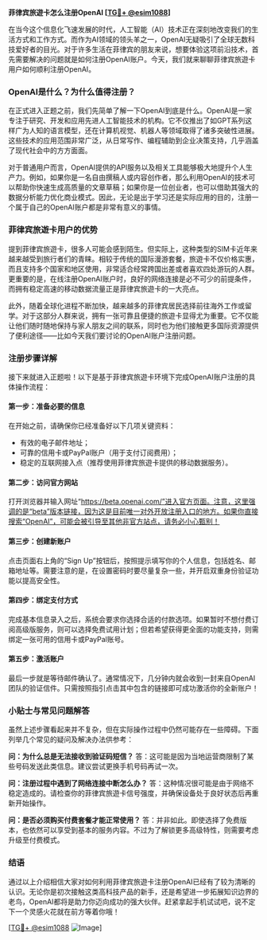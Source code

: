 **菲律宾旅遊卡怎么注册OpenAI [[TG💪+ @esim1088](https://t.me/s/esim1088)]**

在当今这个信息化飞速发展的时代，人工智能（AI）技术正在深刻地改变我们的生活方式和工作方式。而作为AI领域的领头羊之一，OpenAI无疑吸引了全球无数科技爱好者的目光。对于许多生活在菲律宾的朋友来说，想要体验这项前沿技术，首先需要解决的问题就是如何注册OpenAI账户。今天，我们就来聊聊菲律宾旅遊卡用户如何顺利注册OpenAI。

### OpenAI是什么？为什么值得注册？

在正式进入正题之前，我们先简单了解一下OpenAI到底是什么。OpenAI是一家专注于研究、开发和应用先进人工智能技术的机构。它不仅推出了如GPT系列这样广为人知的语言模型，还在计算机视觉、机器人等领域取得了诸多突破性进展。这些技术的应用范围非常广泛，从日常写作、编程辅助到企业决策支持，几乎涵盖了现代社会中的方方面面。

对于普通用户而言，OpenAI提供的API服务以及相关工具能够极大地提升个人生产力。例如，如果你是一名自由撰稿人或内容创作者，那么利用OpenAI的技术可以帮助你快速生成高质量的文章草稿；如果你是一位创业者，也可以借助其强大的数据分析能力优化商业模式。因此，无论是出于学习还是实际应用的目的，注册一个属于自己的OpenAI账户都是非常有意义的事情。

### 菲律宾旅遊卡用户的优势

提到菲律宾旅遊卡，很多人可能会感到陌生。但实际上，这种类型的SIM卡近年来越来越受到旅行者们的青睐。相较于传统的国际漫游套餐，旅遊卡不仅价格实惠，而且支持多个国家和地区使用，非常适合经常跨国出差或者喜欢四处游玩的人群。更重要的是，在线注册OpenAI账户时，良好的网络连接是必不可少的前提条件，而拥有稳定高速的移动数据流量正是菲律宾旅遊卡的一大亮点。

此外，随着全球化进程不断加快，越来越多的菲律宾居民选择前往海外工作或留学。对于这部分人群来说，拥有一张可靠且便捷的旅遊卡显得尤为重要。它不仅能让他们随时随地保持与家人朋友之间的联系，同时也为他们接触更多国际资源提供了便利途径——比如今天我们要讨论的OpenAI账户注册问题。

### 注册步骤详解

接下来就进入正题啦！以下是基于菲律宾旅遊卡环境下完成OpenAI账户注册的具体操作流程：

#### 第一步：准备必要的信息
在开始之前，请确保你已经准备好以下几项关键资料：
- 有效的电子邮件地址；
- 可靠的信用卡或PayPal账户（用于支付订阅费用）；
- 稳定的互联网接入点（推荐使用菲律宾旅遊卡提供的移动数据服务）。

#### 第二步：访问官方网站
打开浏览器并输入网址“https://beta.openai.com/”进入官方页面。注意，这里强调的是“beta”版本链接，因为这是目前唯一对外开放注册入口的地方。如果你直接搜索“OpenAI”，可能会被引导至其他非官方站点，请务必小心甄别！

#### 第三步：创建新账户
点击页面右上角的“Sign Up”按钮后，按照提示填写你的个人信息，包括姓名、邮箱地址等。需要注意的是，在设置密码时要尽量复杂一些，并开启双重身份验证功能以提高安全性。

#### 第四步：绑定支付方式
完成基本信息录入之后，系统会要求你选择合适的付款选项。如果暂时不想付费订阅高级版服务，则可以选择免费试用计划；但若希望获得更全面的功能支持，则需绑定一张可用的信用卡或PayPal账号。

#### 第五步：激活账户
最后一步就是等待邮件确认了。通常情况下，几分钟内就会收到一封来自OpenAI团队的验证信件。只需按照指引点击其中包含的链接即可成功激活你的全新账户！

### 小贴士与常见问题解答

虽然上述步骤看起来并不复杂，但在实际操作过程中仍然可能存在一些障碍。下面列举几个常见的疑问及解决办法供参考：

**问：为什么总是无法接收到验证码短信？**
答：这可能是因为当地运营商限制了某些号码发送此类信息。建议尝试更换手机号码再试一次。

**问：注册过程中遇到了网络连接中断怎么办？**
答：这种情况很可能是由于网络不稳定造成的。请检查你的菲律宾旅遊卡信号强度，并确保设备处于良好状态后再重新开始操作。

**问：是否必须购买付费套餐才能正常使用？**
答：并非如此。即使选择了免费版本，也依然可以享受到基本的服务内容。不过为了解锁更多高级特性，则需要考虑升级至付费模式。

### 结语

通过以上介绍相信大家对如何利用菲律宾旅遊卡注册OpenAI已经有了较为清晰的认识。无论你是初次接触这类高科技产品的新手，还是希望进一步拓展知识边界的老鸟，OpenAI都将是助力你迈向成功的强大伙伴。赶紧拿起手机试试吧，说不定下一个灵感火花就在前方等着你哦！

[[TG💪+ @esim1088](https://t.me/s/esim1088) ![Image](https://i.postimg.cc/4NQfJmqS/Snipaste-2025-05-13-00-14-12.png)]
